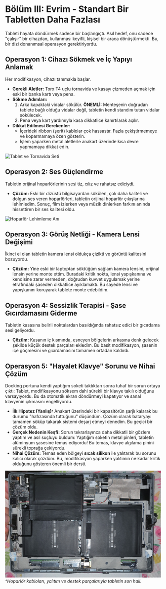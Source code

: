 # Bölüm III: Evrim - Standart Bir Tabletten Daha Fazlası

Tableti hayata döndürmek sadece bir başlangıçtı. Asıl hedef, onu sadece "çalışır" bir cihazdan, kullanması keyifli, kişisel bir araca dönüştürmekti. Bu, bir dizi donanımsal operasyon gerektiriyordu.

## Operasyon 1: Cihazı Sökmek ve İç Yapıyı Anlamak

Her modifikasyon, cihazı tanımakla başlar.

*   **Gerekli Aletler:** Torx T4 uçlu tornavida ve kasayı çizmeden açmak için eski bir banka kartı veya pena.
*   **Sökme Adımları:**
    1.  Arka kapaktaki vidalar sökülür. **ÖNEMLİ:** Menteşenin doğrudan tablete bağlı olduğu vidalar değil, tabletin kendi standını tutan vidalar sökülecek.
    2.  Pena veya kart yardımıyla kasa dikkatlice kanırtılarak açılır.
*   **Dikkat Edilmesi Gerekenler:**
    *   İçerideki ribbon (şerit) kablolar çok hassastır. Fazla çekiştirmemeye ve koparmamaya özen gösterin.
    *   İşlem yaparken metal aletlerle anakart üzerinde kısa devre yapmamaya dikkat edin.

![Tablet ve Tornavida Seti](../assets/images/tablet%20and%20ve%20torna%20vidalarım.jpg)

## Operasyon 2: Ses Güçlendirme

Tabletin orijinal hoparlörlerinin sesi tiz, cılız ve rahatsız ediciydi.

*   **Çözüm:** Eski bir dizüstü bilgisayardan sökülen, çok daha kaliteli ve dolgun ses veren hoparlörleri, tabletin orijinal hoparlör çıkışlarına lehimledim. Sonuç, film izlerken veya müzik dinlerken farkını anında hissettiren bir ses kalitesi oldu.

![Hoparlör Lehimleme Anı](../assets/images/hoparlör%20lehimlerken.jpg)

## Operasyon 3: Görüş Netliği - Kamera Lensi Değişimi

İkinci el olan tabletin kamera lensi oldukça çizikti ve görüntü kalitesini bozuyordu.

*   **Çözüm:** Yine eski bir laptoptan söktüğüm sağlam kamera lensini, orijinal lensin yerine monte ettim. Buradaki kritik nokta, lensi yapışkanına ve kendisine zarar vermeden, doğrudan kuvvet uygulamak yerine etrafındaki şaseden dikkatlice ayıklamaktı. Bu sayede lensi ve yapışkanını koruyarak tablete monte edebildim.

## Operasyon 4: Sessizlik Terapisi - Şase Gıcırdamasını Giderme

Tabletin kasasına belirli noktalardan basıldığında rahatsız edici bir gıcırdama sesi geliyordu.

*   **Çözüm:** Kasanın iç kısmında, esneyen bölgelerin arkasına denk gelecek şekilde küçük destek parçaları ekledim. Bu basit modifikasyon, şasenin içe göçmesini ve gıcırdamasını tamamen ortadan kaldırdı.

## Operasyon 5: "Hayalet Klavye" Sorunu ve Nihai Çözüm

Docking portuna kendi yaptığım soketi taktıktan sonra tuhaf bir sorun ortaya çıktı: Tablet, modifikasyonu söksem dahi sürekli bir klavye takılı olduğunu varsayıyordu. Bu da otomatik ekran döndürmeyi kapatıyor ve sanal klavyenin çıkmasını engelliyordu.

*   **İlk Hipotez (Yanlış):** Anakart üzerindeki bir kapasitörün şarjlı kalarak bu durumu "hafızasında tuttuğunu" düşündüm. Çözüm olarak bataryayı tamamen söküp takarak sistemi deşarj etmeyi denedim. Bu geçici bir çözüm oldu.
*   **Gerçek Nedenin Keşfi:** Sorun tekrarlayınca daha dikkatli bir gözlem yaptım ve asıl suçluyu buldum: Yaptığım soketin metal pinleri, tabletin alüminyum şasesine temas ediyordu! Bu temas, klavye algılama pinini sürekli toprağa çekiyordu.
*   **Nihai Çözüm:** Temas eden bölgeyi **sıcak silikon** ile yalıtarak bu sorunu kalıcı olarak çözdüm. Bu, modifikasyon yaparken yalıtımın ne kadar kritik olduğunu gösteren önemli bir dersti.

![Tablet içi modifiye edilmiş hali](../assets/images/tablet%20modifiye%20edilmiş%20hal%20içi.png)
*^Hoparlör kabloları, yalıtım ve destek parçalarıyla tabletin son hali.*
